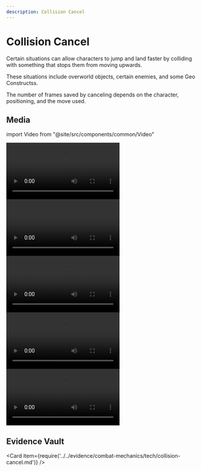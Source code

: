 ```yaml
---
description: Collision Cancel
---
```


# Collision Cancel

Certain situations can allow characters to jump and land faster by colliding with something that stops them from moving upwards.

These situations include overworld objects, certain enemies, and some Geo Constructss.

The number of frames saved by canceling depends on the character, positioning, and the move used.

## Media

import Video from "@site/src/components/common/Video"

<Tabs>

<TabItem value="dp" label="Dadaupa Soup">
<Video src="QmWJ2BwPtibVxLSHSQGmrLf8JUytKxZWcbKUTVs3WHrPKy" caption="Dadaupa Soup" />
</TabItem>

<TabItem value="irg" label="Inactive Ruin Guard">
<Video src="QmYyktgcTjc3E72bq8mWVZQpWt1uM5oRWWFnFjXJLjABnC" caption="Inactive Ruin Guard" />
</TabItem>

<TabItem value="sb" label="Slime Balloon">
<Video src="Qmb936VeD5pmUzhzskhp5EPJCP6SuRCBSSw5EGM4ASuXc2" caption="Slime Balloon" />
</TabItem>

<TabItem value="pma" label="Perpetual Mechanical Array">
<Video src="QmeMF4vbP4FQ8p57S88EkirBL4ewuXJ5Wf9ecHBdDPZ6Vk" caption="Perpetual Mechanical Array" />
</TabItem>

<TabItem value="zp" label="Zhongli's Pillar">
<Video src="Qmamd1to12nFxCvqfe5XZvdhCAdGMC5AG5KCJRf8Xe1fNY" caption="Zhongli's Pillar" />
</TabItem>

</Tabs>

## Evidence Vault

<Card item={require('../../evidence/combat-mechanics/tech/collision-cancel.md')} />
